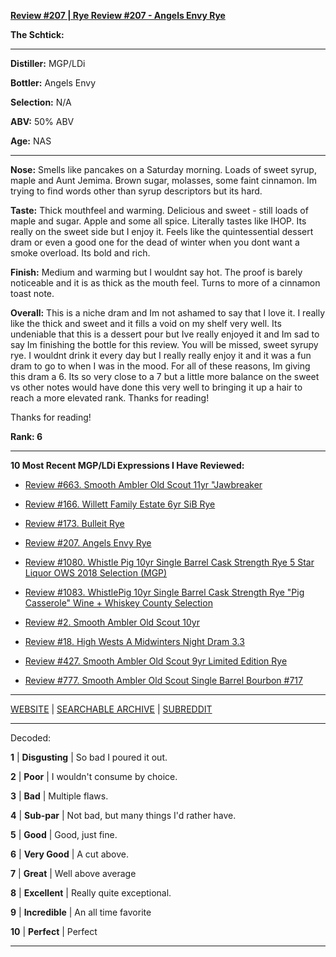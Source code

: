 
[**Review #207 | Rye Review #207 - Angels Envy Rye**]( https://t8ke.review/review-207-angels-envy-rye/)

**The Schtick:** 

-----

**Distiller:** MGP/LDi

**Bottler:** Angels Envy

**Selection:** N/A

**ABV:**  50% ABV

**Age:** NAS 

-----

**Nose:**  Smells like pancakes on a Saturday morning. Loads of sweet syrup, maple and Aunt Jemima. Brown sugar, molasses, some faint cinnamon. Im trying to find words other than syrup descriptors but its hard.

**Taste:** Thick mouthfeel and warming. Delicious and sweet - still loads of maple and sugar. Apple and some all spice. Literally tastes like IHOP. Its really on the sweet side but I enjoy it. Feels like the quintessential dessert dram or even a good one for the dead of winter when you dont want a smoke overload. Its bold and rich.

**Finish:** Medium and warming but I wouldnt say hot. The proof is barely noticeable and it is as thick as the mouth feel. Turns to more of a cinnamon toast note.    

**Overall:** This is a niche dram and Im not ashamed to say that I love it. I really like the thick and sweet and it fills a void on my shelf very well. Its undeniable that this is a dessert pour but Ive really enjoyed it and Im sad to say Im finishing the bottle for this review. You will be missed, sweet syrupy rye. I wouldnt drink it every day but I really really enjoy it and it was a fun dram to go to when I was in the mood. For all of these reasons, Im giving this dram a 6. Its so very close to a 7 but a little more balance on the sweet vs other notes would have done this very well to bringing it up a hair to reach a more elevated rank. Thanks for reading!

Thanks for reading!

**Rank: 6**

----- 

**10 Most Recent MGP/LDi Expressions I Have Reviewed:** 

- [Review #663. Smooth Ambler Old Scout 11yr "Jawbreaker]( https://t8ke.review/review-663-smooth-ambler-old-scout-11yr-711-jawbreaker-selection/) 

- [Review #166. Willett Family Estate 6yr SiB Rye]( https://t8ke.review/review-166-wfe-single-barrel-rye-64-6yr-re-review/) 

- [Review #173. Bulleit Rye]( https://t8ke.review/review-173-bulleit-rye-re-review/) 

- [Review #207. Angels Envy Rye]( https://t8ke.review/review-207-angels-envy-rye/) 

- [Review #1080. Whistle Pig 10yr Single Barrel Cask Strength Rye 5 Star Liquor OWS 2018 Selection (MGP)]( https://t8ke.review/review-1080-whistle-pig-10yr-single-barrel-cask-strength-rye-5-star-liquor-ows-2018-selection-mgp/) 

- [Review #1083. WhistlePig 10yr Single Barrel Cask Strength Rye "Pig Casserole" Wine + Whiskey County Selection]( https://t8ke.review/review-1083-whistle-pig-10yr-single-barrel-cask-strength-rye-pig-casserole-wine-whiskey-country-selection/) 

- [Review #2. Smooth Ambler Old Scout 10yr]( https://t8ke.review/review-2-smooth-ambler-old-scout-10-year/) 

- [Review #18. High Wests A Midwinters Night Dram 3.3]( https://t8ke.review/review-18-high-west-midwinters-night-dram-act-3-3/) 

- [Review #427. Smooth Ambler Old Scout 9yr Limited Edition Rye]( https://t8ke.review/review-427-smooth-ambler-old-scout-limited-edition-single-barrel-gift-shop-9yr-rye/) 

- [Review #777. Smooth Ambler Old Scout Single Barrel Bourbon #717]( https://t8ke.review/review-777-smooth-ambler-old-scout-single-barrel-bourbon-717/) 

-----

[WEBSITE](https://t8ke.review) | [SEARCHABLE ARCHIVE](https://t8ke.review/review-archive/) | [SUBREDDIT](https://reddit.com/r/t8kereviews)

-----

Decoded:

**1** | **Disgusting** | So bad I poured it out.

**2** | **Poor** | I wouldn't consume by choice.

**3** | **Bad** | Multiple flaws.

**4** | **Sub-par** | Not bad, but many things I'd rather have.

**5** | **Good** | Good, just fine.

**6** | **Very Good** | A cut above.

**7** | **Great** | Well above average

**8** | **Excellent** | Really quite exceptional.

**9** | **Incredible** | An all time favorite

**10** | **Perfect** | Perfect

----


